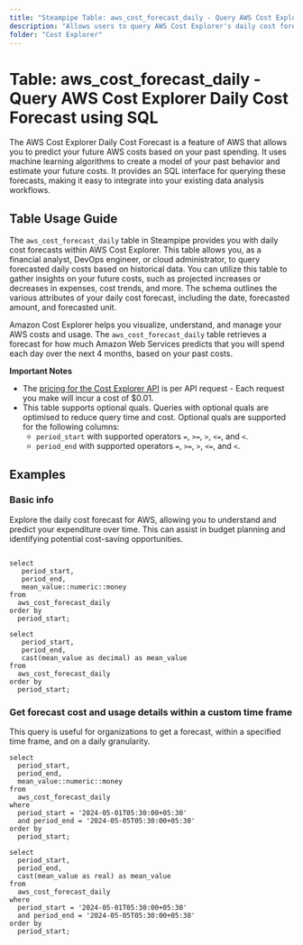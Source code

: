 ```yaml
---
title: "Steampipe Table: aws_cost_forecast_daily - Query AWS Cost Explorer Daily Cost Forecast using SQL"
description: "Allows users to query AWS Cost Explorer's daily cost forecast data, providing insights into projected daily costs based on historical data."
folder: "Cost Explorer"
---
```


# Table: aws_cost_forecast_daily - Query AWS Cost Explorer Daily Cost Forecast using SQL

The AWS Cost Explorer Daily Cost Forecast is a feature of AWS that allows you to predict your future AWS costs based on your past spending. It uses machine learning algorithms to create a model of your past behavior and estimate your future costs. It provides an SQL interface for querying these forecasts, making it easy to integrate into your existing data analysis workflows.

## Table Usage Guide

The `aws_cost_forecast_daily` table in Steampipe provides you with daily cost forecasts within AWS Cost Explorer. This table allows you, as a financial analyst, DevOps engineer, or cloud administrator, to query forecasted daily costs based on historical data. You can utilize this table to gather insights on your future costs, such as projected increases or decreases in expenses, cost trends, and more. The schema outlines the various attributes of your daily cost forecast, including the date, forecasted amount, and forecasted unit.

Amazon Cost Explorer helps you visualize, understand, and manage your AWS costs and usage. The `aws_cost_forecast_daily` table retrieves a forecast for how much Amazon Web Services predicts that you will spend each day over the next 4 months, based on your past costs.

**Important Notes**
- The [pricing for the Cost Explorer API](https://aws.amazon.com/aws-cost-management/pricing/) is per API request - Each request you make will incur a cost of $0.01.
- This table supports optional quals. Queries with optional quals are optimised to reduce query time and cost. Optional quals are supported for the following columns:
  - `period_start` with supported operators `=`, `>=`, `>`, `<=`, and `<`.
  - `period_end` with supported operators `=`, `>=`, `>`, `<=`, and `<`.

## Examples

### Basic info
Explore the daily cost forecast for AWS, allowing you to understand and predict your expenditure over time. This can assist in budget planning and identifying potential cost-saving opportunities.

```sql+postgres

select
   period_start,
   period_end,
   mean_value::numeric::money
from
  aws_cost_forecast_daily
order by
  period_start;
```

```sql+sqlite
select
   period_start,
   period_end,
   cast(mean_value as decimal) as mean_value
from
  aws_cost_forecast_daily
order by
  period_start;
```

### Get forecast cost and usage details within a custom time frame
This query is useful for organizations to get a forecast, within a specified time frame, and on a daily granularity.

```sql+postgres
select
  period_start,
  period_end,
  mean_value::numeric::money
from
  aws_cost_forecast_daily
where
  period_start = '2024-05-01T05:30:00+05:30'
  and period_end = '2024-05-05T05:30:00+05:30'
order by
  period_start;
```

```sql+sqlite
select
  period_start,
  period_end,
  cast(mean_value as real) as mean_value
from
  aws_cost_forecast_daily
where
  period_start = '2024-05-01T05:30:00+05:30'
  and period_end = '2024-05-05T05:30:00+05:30'
order by
  period_start;
```